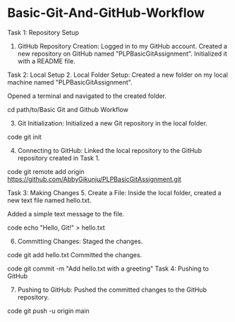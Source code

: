 # Basic-Git-And-GitHub-Workflow

Task 1: Repository Setup
1. GitHub Repository Creation:
Logged in to my GitHub account.
Created a new repository on GitHub named "PLPBasicGitAssignment".
Initialized it with a README file.

Task 2: Local Setup
2. Local Folder Setup:
Created a new folder on my local machine named "PLPBasicGitAssignment".

Opened a terminal and navigated to the created folder.

cd path/to/Basic Git and Github Workflow

3. Git Initialization:
Initialized a new Git repository in the local folder.


code
git init

4. Connecting to GitHub:
Linked the local repository to the GitHub repository created in Task 1.

code
git remote add origin https://github.com/AbbyGikunju/PLPBasicGitAssignment.git

Task 3: Making Changes
5. Create a File:
Inside the local folder, created a new text file named hello.txt.

Added a simple text message to the file.

code
echo "Hello, Git!" > hello.txt

6. Committing Changes:
Staged the changes.


code
git add hello.txt
Committed the changes.

code
git commit -m "Add hello.txt with a greeting"
Task 4: Pushing to GitHub

7. Pushing to GitHub:
Pushed the committed changes to the GitHub repository.

code
git push -u origin main
